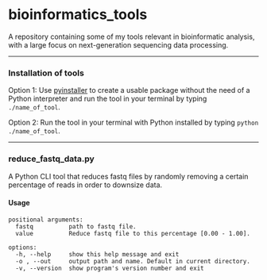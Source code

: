 # bioinformatics_tools
A repository containing some of my tools relevant in bioinformatic analysis, with a large focus on next-generation sequencing data processing.

-------------------------

### Installation of tools

Option 1: Use [pyinstaller](https://pyinstaller.org/en/stable/) to create a usable package without the need of a Python interpreter and run the tool in your terminal by typing ```./name_of_tool```.

Option 2: Run the tool in your terminal with Python installed by typing ```python ./name_of_tool```.

----------------------------

### reduce_fastq_data.py
A Python CLI tool that reduces fastq files by randomly removing a certain percentage of reads in order to downsize data.

#### Usage
```
positional arguments:
  fastq          path to fastq file.
  value          Reduce fastq file to this percentage [0.00 - 1.00].

options:
  -h, --help     show this help message and exit
  -o , --out     output path and name. Default in current directory.
  -v, --version  show program's version number and exit
```
